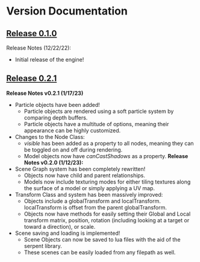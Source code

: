# Version Documentation

## [Release 0.1.0](https://razorboot.github.io/LOVR-OOP-Graphics-Engine/documentation/v010/introduction)
Release Notes (12/22/22):
* Initial release of the engine!

## [Release 0.2.1](https://razorboot.github.io/LOVR-OOP-Graphics-Engine/documentation/v020/introduction)
**Release Notes v0.2.1 (1/17/23)**
* Particle objects have been added!
	* Particle objects are rendered using a soft particle system by comparing depth buffers.
	* Particle objects have a multitude of options, meaning their appearance can be highly customized.
* Changes to the Node Class:
	* *visible* has been added as a property to all nodes, meaning they can be toggled on and off during rendering.
	* Model objects now have *canCastShadows* as a property.
**Release Notes v0.2.0 (1/12/23):**
* Scene Graph system has been completely rewritten!
	* Objects now have child and parent relationships.
	* Models now include texturing modes for either tiling textures along the surface of a model or simply applying a UV map.
* Transform Class and system has been massively improved:
	* Objects include a globalTransform and localTransform. localTransform is offset from the parent globalTransform.
	* Objects now have methods for easily setting their Global and Local transform matrix, position, rotation (including looking at a target or toward a direction), or scale.
* Scene saving and loading is implemented!
	* Scene Objects can now be saved to lua files with the aid of the serpent library.
	* These scenes can be easily loaded from any filepath as well.